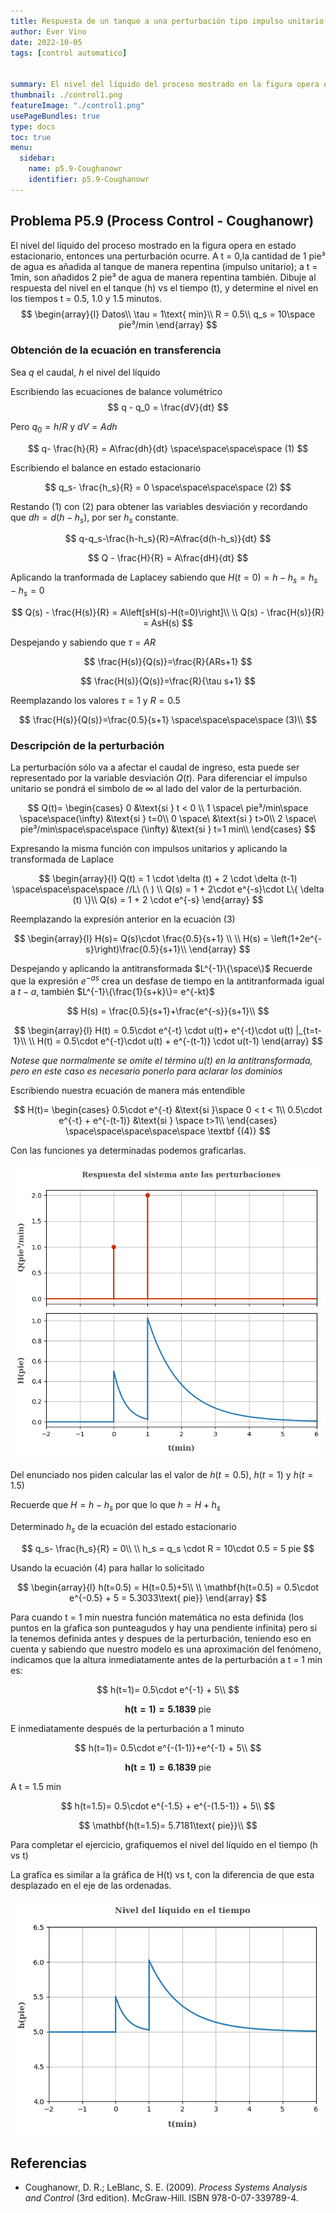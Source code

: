 ```yaml
---
title: Respuesta de un tanque a una perturbación tipo impulso unitario
author: Ever Vino
date: 2022-10-05
tags: [control automatico]


summary: El nivel del líquido del proceso mostrado en la figura opera en estado estacionario, entonces una perturbación ocurre. A t = 0,la cantidad de 1 pie³ de agua es añadida al tanque de manera repentina (impulso unitario); a t = 1min, son añadidos 2 pie³ de agua de manera repentina también. Dibuje al respuesta del nivel en el tanque (h) vs el tiempo (t), y determine el nivel en los tiempos t = 0.5, 1.0 y 1.5 minutos.
thumbnail: ./control1.png
featureImage: "./control1.png"
usePageBundles: true
type: docs
toc: true
menu:
  sidebar:
    name: p5.9-Coughanowr
    identifier: p5.9-Coughanowr
---
```


## Problema P5.9 (Process Control - Coughanowr)

El nivel del líquido del proceso mostrado en la figura opera en estado estacionario, entonces una perturbación ocurre. A t = 0,la cantidad de 1 pie³ de agua es añadida al tanque de manera repentina (impulso unitario); a t = 1min, son añadidos 2 pie³ de agua de manera repentina también. Dibuje al respuesta del nivel en el tanque (h) vs el tiempo (t), y determine el nivel en los tiempos t = 0.5, 1.0 y 1.5 minutos.
$$
\begin{array}{l}
Datos\\
\tau = 1\text{ min}\\
R = 0.5\\
q_s = 10\space pie³/min
\end{array}
$$

### Obtención de la ecuación en transferencia

Sea $q$ el caudal, $h$ el nivel del líquido

Escribiendo las ecuaciones de balance volumétrico
$$
q - q_0 = \frac{dV}{dt}
$$

Pero $q_0 = h/R$ y  $dV = Adh$

$$
q- \frac{h}{R} = A\frac{dh}{dt} \space\space\space\space (1)
$$

Escribiendo el balance en estado estacionario

$$
q_s- \frac{h_s}{R} = 0 \space\space\space\space (2)
$$

Restando (1) con (2) para obtener las variables desviación y recordando que $dh=d(h-h_s)$, por ser $h_s$ constante.

$$
q-q_s-\frac{h-h_s}{R}=A\frac{d(h-h_s)}{dt}
$$

$$
Q - \frac{H}{R} = A\frac{dH}{dt}
$$

Aplicando la tranformada de Laplacey sabiendo que $H(t=0)= h-h_s=h_s-h_s=0$

$$
Q(s) - \frac{H(s)}{R} = A\left[sH(s)-H(t=0)\right]\\
\\
Q(s) - \frac{H(s)}{R} = AsH(s)
$$

Despejando y sabiendo que $\tau=AR$

$$
\frac{H(s)}{Q(s)}=\frac{R}{ARs+1} 
$$

$$
\frac{H(s)}{Q(s)}=\frac{R}{\tau s+1} 
$$

Reemplazando los valores $\tau = 1$ y $R=0.5$

$$
\frac{H(s)}{Q(s)}=\frac{0.5}{s+1} \space\space\space\space (3)\\
$$

### Descripción de la perturbación

La perturbación sólo va a afectar el caudal de ingreso, esta puede ser representado por la variable desviación $Q(t)$. Para diferenciar el impulso unitario se pondrá el simbolo de $\infty$ al lado del valor de la perturbación.

$$
Q(t)=
\begin{cases}
   0 &\text{si } t < 0 \\
   1 \space\ pie³/min\space \space\space(\infty) &\text{si } t=0\\
   0 \space\  &\text{si } t>0\\
   2 \space\ pie³/min\space\space\space (\infty) &\text{si } t=1 min\\
\end{cases}
$$

Expresando la misma función con impulsos unitarios y aplicando la transformada de Laplace

$$
\begin{array}{l}
Q(t) = 1 \cdot \delta (t) + 2 \cdot \delta (t-1) \space\space\space\space //L\ (\ ) \\
Q(s) = 1 + 2\cdot e^{-s}\cdot L\{ \delta (t) \}\\
Q(s) = 1 + 2 \cdot e^{-s}
\end{array}
$$

Reemplazando la expresión anterior en la ecuación (3)

$$
\begin{array}{l}
H(s)= Q(s)\cdot \frac{0.5}{s+1} \\
\\
H(s) = \left(1+2e^{-s}\right)\frac{0.5}{s+1}\\
\end{array}
$$

Despejando y aplicando la antitransformada $L^{-1}\{\space\}$
Recuerde que la expresión $e^{-as}$ crea un desfase de tiempo en la antitranformada igual a $t-a$, también $L^{-1}\{\frac{1}{s+k}\}= e^{-kt}$

$$
H(s) = \frac{0.5}{s+1}+\frac{e^{-s}}{s+1}\\
$$

$$
\begin{array}{l}
H(t) = 0.5\cdot e^{-t} \cdot u(t)+ e^{-t}\cdot u(t) |_{t=t-1}\\
\\
H(t) = 0.5\cdot e^{-t}\cdot u(t) + e^{-(t-1)} \cdot u(t-1)
\end{array}
$$

_Notese que normalmente se omite el término $u(t)$ en la antitransformada, pero en este caso es necesario ponerlo para aclarar los dominios_

Escribiendo nuestra ecuación de manera más entendible

$$
H(t)=
\begin{cases}
   0.5\cdot e^{-t} &\text{si }\space 0 < t < 1\\
   0.5\cdot e^{-t} + e^{-(t-1)} &\text{si } \space t>1\\
\end{cases} \space\space\space\space\space \textbf {(4)}
$$

Con las funciones ya determinadas podemos graficarlas.


![p5.9 respuesta del sistema](p5.9r.png)

Del enunciado nos piden calcular las el valor de $h(t=0.5)$, $h(t=1)$ y $h(t=1.5)$

Recuerde que $H = h-h_s$ por que lo que $h=H+h_s$

Determinado $h_s$ de la ecuación del estado estacionario

$$
q_s- \frac{h_s}{R} = 0\\
\\
h_s = q_s \cdot R = 10\cdot 0.5 = 5 pie
$$

Usando la ecuación (4) para hallar lo solicitado

$$
\begin{array}{l}
h(t=0.5) = H(t=0.5)+5\\
\\
\mathbf{h(t=0.5) = 0.5\cdot e^{-0.5} + 5 = 5.3033\text{ pie}}
\end{array}
$$

Para cuando t = 1 min nuestra función matemática no esta definida (los puntos en la gŕafica son punteagudos y hay una pendiente infinita) pero si la tenemos definida antes y despues de la perturbación, teniendo eso en cuenta y sabiendo que nuestro modelo es una aproximación del fenómeno, indicamos que la altura inmediatamente antes de la perturbación a t = 1 min es:

$$
h(t=1)= 0.5\cdot e^{-1} + 5\\
$$

$$
\mathbf{h(t=1)=5.1839\text{ pie}}
$$

E inmediatamente después de la perturbación a 1 minuto

$$
h(t=1)= 0.5\cdot e^{-(1-1)}+e^{-1} + 5\\
$$

$$
\mathbf{h(t=1) = 6.1839\text{ pie}}
$$

A t = 1.5 min

$$
h(t=1.5)= 0.5\cdot e^{-1.5} + e^{-(1.5-1)} + 5\\
$$

$$
\mathbf{h(t=1.5)= 5.7181\text{ pie}}\\
$$

Para completar el ejercicio, grafiquemos el nivel del líquido en el tiempo (h vs t)

La grafíca es similar a la gráfica de H(t) vs t, con la diferencia de que esta desplazado en el eje de las ordenadas.

![h vs t](hvst.png)

## Referencias

* Coughanowr, D. R.; LeBlanc, S. E. (2009). _Process Systems Analysis and Control_ (3rd edition). McGraw-Hill. ISBN 978-0-07-339789-4.
